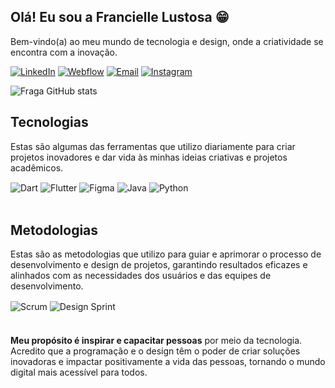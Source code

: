 ## Olá! Eu sou a Francielle Lustosa 😁

Bem-vindo(a) ao meu mundo de tecnologia e design, onde a criatividade se encontra com a inovação.


[![LinkedIn](https://img.shields.io/badge/LinkedIn-0077B5?style=for-the-badge&logo=linkedin&logoColor=white)](https://www.linkedin.com/in/francielle-lustosa-023683208/)
[![Webflow](https://img.shields.io/badge/Webflow-39E09B?style=for-the-badge&logo=webflow&logoColor=white)](https://www.webflow.com/seu-webflow)
[![Email](https://img.shields.io/badge/Email-D14836?style=for-the-badge&logo=gmail&logoColor=white)](franciellelimalustosa@gmail.com)
[![Instagram](https://img.shields.io/badge/Instagram-E4405F?style=for-the-badge&logo=instagram&logoColor=white)](https://instagram.com/franciellelustosa)

![Fraga GitHub stats](https://github-readme-stats.vercel.app/api?username=FranLustosa&show_icons=true&theme=dracula&count_private=true)

## Tecnologias

Estas são algumas das ferramentas que utilizo diariamente para criar projetos inovadores e dar vida às minhas ideias criativas e projetos acadêmicos.


<div style="display: inline_block">
  <img align="center" alt="Dart" src="https://img.shields.io/badge/Dart-0175C2?style=for-the-badge&logo=dart&logoColor=white" />
  <img align="center" alt="Flutter" src="https://img.shields.io/badge/Flutter-02569B?style=for-the-badge&logo=flutter&logoColor=white" />
   <img align="center" alt="Figma" src="https://img.shields.io/badge/Figma-F24E1E?style=for-the-badge&logo=figma&logoColor=white" />
  <img align="center" alt="Java" src="https://img.shields.io/badge/Java-007396?style=for-the-badge&logo=java&logoColor=white" />
  <img align="center" alt="Python" src="https://img.shields.io/badge/Python-FFD43B?style=for-the-badge&logo=python&logoColor=white" />
</div><br/>

## Metodologias
Estas são as metodologias que utilizo para guiar e aprimorar o processo de desenvolvimento e design de projetos, garantindo resultados eficazes e alinhados com as necessidades dos usuários e das equipes de desenvolvimento.

<div style="display: inline_block; margin-bottom: 20px;">
  <img align="center" alt="Scrum" src="https://img.shields.io/badge/Scrum-009FDA?style=for-the-badge&logo=scrumalliance&logoColor=white" />
  <img align="center" alt="Design Sprint" src="https://img.shields.io/badge/Design%20Sprint-FF5733?style=for-the-badge" />
</div><br/

**Meu propósito é inspirar e capacitar pessoas** por meio da tecnologia. Acredito que a programação e o design têm o poder de criar soluções inovadoras e impactar positivamente a vida das pessoas, tornando o mundo digital mais acessível para todos.



